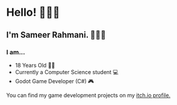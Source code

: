 # Hello! 🙋🏽‍♂️

## I'm Sameer Rahmani. 👨🏽‍💼 

### I am...

- 18 Years Old 🧑🏽
- Currently a Computer Science student 💻
- Godot Game Developer (C#) 🎮



You can find my game development projects on my [itch.io profile.](https://sameerr.itch.io/)
